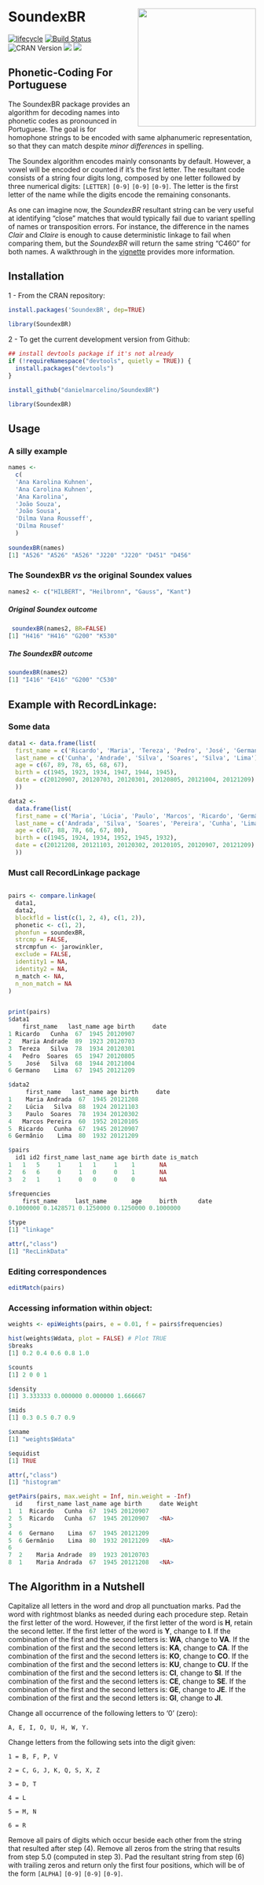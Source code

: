 
<!-- README.md is generated from README.Rmd. Please edit that file -->

# SoundexBR <img src="inst/doc/SoundexBR-logo.png" width="240px" align="right" />

[![lifecycle](https://img.shields.io/badge/lifecycle-stable-green.svg)](https://www.tidyverse.org/lifecycle/#stable)
[![Build
Status](https://travis-ci.org/danielmarcelino/SoundexBR.svg?branch=master)](https://travis-ci.org/danielmarcelino/SoundexBR)
![CRAN Version](https://www.r-pkg.org/badges/version/SoundexBR)
![](https://img.shields.io/badge/license-GPL%20%28%3E=%202%29-blueviolet.svg?style=flat)
![](https://cranlogs.r-pkg.org/badges/grand-total/SoundexBR)

## Phonetic-Coding For Portuguese

The SoundexBR package provides an algorithm for decoding names into
phonetic codes as pronounced in Portuguese. The goal is for homophone
strings to be encoded with same alphanumeric representation, so that
they can match despite *minor differences* in spelling.

The Soundex algorithm encodes mainly consonants by default. However, a
vowel will be encoded or counted if it’s the first letter. The resultant
code consists of a string four digits long, composed by one letter
followed by three numerical digits: `[LETTER]` `[0-9]` `[0-9]` `[0-9]`.
The letter is the first letter of the name while the digits encode the
remaining consonants.

As one can imagine now, the *SoundexBR* resultant string can be very
useful at identifying “close” matches that would typically fail due to
variant spelling of names or transposition errors. For instance, the
difference in the names *Clair* and *Claire* is enough to cause
deterministic linkage to fail when comparing them, but the *SoundexBR*
will return the same string “C460” for both names. A walkthrough in the
[vignette](vignettes/SoundexBR.html) provides more information.

## Installation

1 - From the CRAN repository:

``` r
install.packages('SoundexBR', dep=TRUE)
  
library(SoundexBR)
```

2 - To get the current development version from Github:

``` r
## install devtools package if it's not already
if (!requireNamespace("devtools", quietly = TRUE)) {
  install.packages("devtools")
}

install_github("danielmarcelino/SoundexBR")

library(SoundexBR)
```

## Usage

### A silly example

``` r
names <-
  c(
  'Ana Karolina Kuhnen',
  'Ana Carolina Kuhnen',
  'Ana Karolina',
  'João Souza',
  'João Sousa',
  'Dilma Vana Rousseff',
  'Dilma Rousef'
  )
    
soundexBR(names)
[1] "A526" "A526" "A526" "J220" "J220" "D451" "D456"
```

### The SoundexBR *vs* the original Soundex values

``` r
names2 <- c("HILBERT", "Heilbronn", "Gauss", "Kant")
```

##### Original Soundex outcome

``` r
 soundexBR(names2, BR=FALSE) 
[1] "H416" "H416" "G200" "K530"
```

##### The SoundexBR outcome

``` r
soundexBR(names2)
[1] "I416" "E416" "G200" "C530"
```

## Example with RecordLinkage:

### Some data

``` r
data1 <- data.frame(list(
  first_name = c('Ricardo', 'Maria', 'Tereza', 'Pedro', 'José', 'Germano'),
  last_name = c('Cunha', 'Andrade', 'Silva', 'Soares', 'Silva', 'Lima'),
  age = c(67, 89, 78, 65, 68, 67),
  birth = c(1945, 1923, 1934, 1947, 1944, 1945),
  date = c(20120907, 20120703, 20120301, 20120805, 20121004, 20121209)
  ))
```

``` r
data2 <-
  data.frame(list(
  first_name = c('Maria', 'Lúcia', 'Paulo', 'Marcos', 'Ricardo', 'Germânio'),
  last_name = c('Andrada', 'Silva', 'Soares', 'Pereira', 'Cunha', 'Lima'),
  age = c(67, 88, 78, 60, 67, 80),
  birth = c(1945, 1924, 1934, 1952, 1945, 1932),
  date = c(20121208, 20121103, 20120302, 20120105, 20120907, 20121209)
  ))
```

### Must call RecordLinkage package

``` r

pairs <- compare.linkage(
  data1,
  data2,
  blockfld = list(c(1, 2, 4), c(1, 2)),
  phonetic <- c(1, 2),
  phonfun = soundexBR,
  strcmp = FALSE,
  strcmpfun <- jarowinkler,
  exclude = FALSE,
  identity1 = NA,
  identity2 = NA,
  n_match <- NA,
  n_non_match = NA
)
```

``` r

print(pairs)
$data1
    first_name   last_name age birth     date
1 Ricardo   Cunha  67  1945 20120907
2   Maria Andrade  89  1923 20120703
3  Tereza   Silva  78  1934 20120301
4   Pedro  Soares  65  1947 20120805
5    José   Silva  68  1944 20121004
6 Germano    Lima  67  1945 20121209

$data2
     first_name   last_name age birth     date
1    Maria Andrada  67  1945 20121208
2    Lúcia   Silva  88  1924 20121103
3    Paulo  Soares  78  1934 20120302
4   Marcos Pereira  60  1952 20120105
5  Ricardo   Cunha  67  1945 20120907
6 Germânio    Lima  80  1932 20121209

$pairs
  id1 id2 first_name last_name age birth date is_match
1   1   5     1     1   1     1    1       NA
2   6   6     0     1   0     0    1       NA
3   2   1     1     0   0     0    0       NA

$frequencies
    first_name     last_name       age     birth      date 
0.1000000 0.1428571 0.1250000 0.1250000 0.1000000 

$type
[1] "linkage"

attr(,"class")
[1] "RecLinkData"
```

### Editing correspondences

``` r
editMatch(pairs)
```

### Accessing information within object:

``` r
weights <- epiWeights(pairs, e = 0.01, f = pairs$frequencies)

hist(weights$Wdata, plot = FALSE) # Plot TRUE
$breaks
[1] 0.2 0.4 0.6 0.8 1.0

$counts
[1] 2 0 0 1

$density
[1] 3.333333 0.000000 0.000000 1.666667

$mids
[1] 0.3 0.5 0.7 0.9

$xname
[1] "weights$Wdata"

$equidist
[1] TRUE

attr(,"class")
[1] "histogram"

getPairs(pairs, max.weight = Inf, min.weight = -Inf)
  id    first_name last_name age birth     date Weight
1  1  Ricardo   Cunha  67  1945 20120907       
2  5  Ricardo   Cunha  67  1945 20120907   <NA>
3                                              
4  6  Germano    Lima  67  1945 20121209       
5  6 Germânio    Lima  80  1932 20121209   <NA>
6                                              
7  2    Maria Andrade  89  1923 20120703       
8  1    Maria Andrada  67  1945 20121208   <NA>
```

## The Algorithm in a Nutshell

Capitalize all letters in the word and drop all punctuation marks. Pad
the word with rightmost blanks as needed during each procedure step.
Retain the first letter of the word. However, if the first letter of the
word is **H**, retain the second letter. If the first letter of the word
is **Y**, change to **I**. If the combination of the first and the
second letters is: **WA**, change to **VA**. If the combination of the
first and the second letters is: **KA**, change to **CA**. If the
combination of the first and the second letters is: **KO**, change to
**CO**. If the combination of the first and the second letters is:
**KU**, change to **CU**. If the combination of the first and the second
letters is: **CI**, change to **SI**. If the combination of the first
and the second letters is: **CE**, change to **SE**. If the combination
of the first and the second letters is: **GE**, change to **JE**. If the
combination of the first and the second letters is: **GI**, change to
**JI**.

Change all occurrence of the following letters to ‘0’ (zero):

`A, E, I, O, U, H, W, Y.`

Change letters from the following sets into the digit given:

`1 = B, F, P, V`

`2 = C, G, J, K, Q, S, X, Z`

`3 = D, T`

`4 = L`

`5 = M, N`

`6 = R`

Remove all pairs of digits which occur beside each other from the string
that resulted after step (4). Remove all zeros from the string that
results from step 5.0 (computed in step 3). Pad the resultant string
from step (6) with trailing zeros and return only the first four
positions, which will be of the form `[ALPHA]` `[0-9]` `[0-9]` `[0-9]`.
